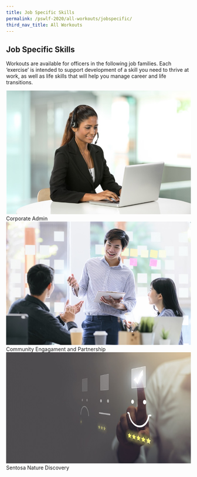 ```yaml
---
title: Job Specific Skills
permalink: /pswlf-2020/all-workouts/jobspecific/
third_nav_title: All Workouts
---
```

## Job Specific Skills
Workouts are available for officers in the following job families. Each ‘exercise’ is intended to support development of a skill you need to thrive at work, as well as life skills that will help you manage career and life transitions.

<div class="row">
    <div class="col is-1">
    </div>
    <div class="col is-3">
	     <figure style="margin:0;">
	     <a href="/jobspecific-details/corpadmin/"> <img src="/images/corpadmin.jpg"></a>
	     <figcaption>Corporate Admin</figcaption>
		</figure>
    </div>
    <div class="col is-3">
	    <figure style="margin:0;">
	     <a href="/events/learning-journeys/event-details/LJ_TBHT"> <img src="/images/communityengagement.jpg" /></a>
	     <figcaption>Community Engagament and Partnership</figcaption>
		</figure>
    </div>
    <div class="col is-3">
	    <figure style="margin:0;">
	     <a href="/events/learning-journeys/event-details/LJ_TBHT"> <img src="/images/Serve1.jpg" /></a>
	     <figcaption>Sentosa Nature Discovery</figcaption>
		</figure>
    </div>
    <div class="col is-2">
    </div>
</div>
